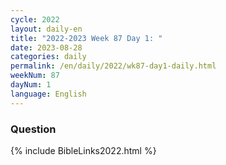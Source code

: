 ```yaml
---
cycle: 2022
layout: daily-en
title: "2022-2023 Week 87 Day 1: "
date: 2023-08-28
categories: daily
permalink: /en/daily/2022/wk87-day1-daily.html
weekNum: 87
dayNum: 1
language: English
---
```


### Question     

{% include BibleLinks2022.html %}
